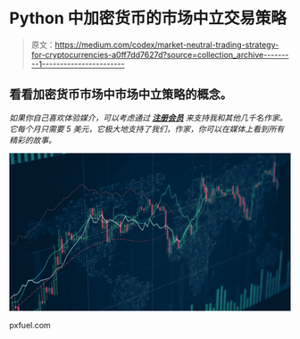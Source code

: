 # Python 中加密货币的市场中立交易策略

> 原文：<https://medium.com/codex/market-neutral-trading-strategy-for-cryptocurrencies-a0ff7dd7627d?source=collection_archive---------1----------------------->

## 看看加密货币市场中市场中立策略的概念。

*如果你自己喜欢体验媒介，可以考虑通过* [***注册会员***](/@arli94/membership) *来支持我和其他几千名作家。它每个月只需要 5 美元，它极大地支持了我们，作家，你可以在媒体上看到所有精彩的故事。*

![](img/34e209f0fe50c752f83c3f4ff37f8955.png)

pxfuel.com